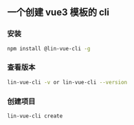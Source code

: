 ## 一个创建 vue3 模板的 cli

### 安装

``` bash
npm install @lin-vue-cli -g
```

### 查看版本

```bash
lin-vue-cli -v or lin-vue-cli --version
```

### 创建项目

```bash
lin-vue-cli create
```
